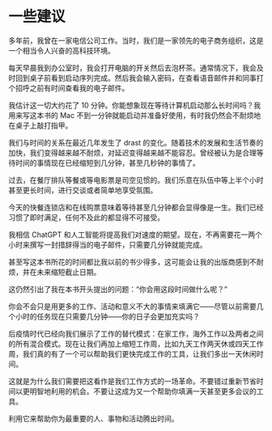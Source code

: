 # 一些建议

多年前，我曾在一家电信公司工作。当时，我们是一家领先的电子商务组织，这是一个相当令人兴奋的高科技环境。

每天早晨我到办公室时，我会打开电脑的开关然后去泡杯茶。通常情况下，我会及时回到桌子前看到启动序列完成。然后我会输入密码，在查看语音邮件并和同事打个招呼之前有时间查看我的电子邮件。

我估计这一切大约花了 10 分钟。你能想象现在等待计算机启动那么长时间吗？我用来写这本书的 Mac 不到一分钟就能启动并准备好使用，有时我仍然会不耐烦地在桌子上敲打指甲。

我们与时间的关系在最近几年发生了 drast 的变化。随着技术的发展和生活节奏的加快，我们变得越来越不耐烦，对延迟变得越来越不能容忍。曾经被认为是合理等待时间的事情现在已经缩短到几分钟，甚至几秒钟的事情了。

过去，在餐厅排队等餐或等电影票是司空见惯的。我们乐意在队伍中等上半个小时甚至更长时间，进行交谈或者简单地享受氛围。

今天的快餐连锁店和在线购票意味着等待甚至几分钟都会显得像是一生。我们已经习惯了即时满足，任何不及此的都显得不可接受。

我相信 ChatGPT 和人工智能将提高我们对速度的期望。现在，不再需要花一两个小时来撰写一封措辞得当的电子邮件，只需要几分钟就能完成。

甚至写这本书所花的时间都比我以前的书少得多，这可能会让我的出版商感到不耐烦，并在未来缩短截止日期。

这仍然引出了我在本书开头提出的问题：“你会用这段时间做什么呢？”

你会不会只是用更多的工作、活动和意义不大的事情来填满它——尽管以前需要几个小时的任务现在只需要几分钟——你的日子会更加充实吗？

后疫情时代已经向我们展示了工作的替代模式：在家工作，海外工作以及两者之间的所有混合模式。现在让我们再加上缩短工作周，比如九天工作两天休或四天工作周，我们真的有了一个可以帮助我们更快完成工作的工具，让我们多出一天休闲时间。

这就是为什么我们需要把这看作是我们工作方式的一场革命。不要错过重新节省时间以更明智地利用的机会。不要让这成为又一个帮助你填满一天甚至更多会议的工具。

利用它来帮助你为最重要的人、事物和活动腾出时间。
